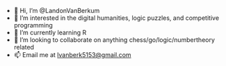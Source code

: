 - 👋 Hi, I’m @LandonVanBerkum
- 👀 I’m interested in the digital humanities, logic puzzles, and competitive programming
- 🌱 I’m currently learning R
- 💞️ I’m looking to collaborate on anything chess/go/logic/numbertheory related
- 📫 Email me at lvanberk5153@gmail.com
